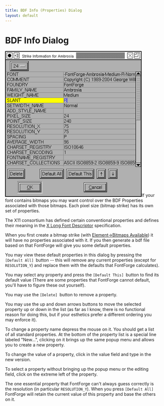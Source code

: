 ```yaml
---
title: BDF Info (Properties) Dialog
layout: default
---
```



BDF Info Dialog
===============

![BDF Info dialog](bdfinfo.png)If your font contains bitmaps you may
want control over the BDF Properties associated with those bitmaps. Each
pixel size (bitmap strike) has its own set of properties.

The X11 consortium has defined certain conventional properties and
defines their meaning in the [X Long Font
Descriptor](http://ftp.xfree86.org/pub/XFree86/4.5.0/doc/xlfd.txt)
specification.

When you first create a bitmap strike (with [Element-\>Bitmaps
Available](elementmenu.html#Bitmaps)) it will have no properties
associated with it. If you then generate a bdf file based on that
FontForge will give you some default properties.

You may view these default properties in this dialog by pressing the
`[Default All] `button -- this will remove any current properties
(except for `RESOLUTION_Y`) and replace them with the defaults that
FontForge calculates).

You may select any property and press the `[Default This] `button to
find its default value (There are some properties that FontForge cannot
default, you'll have to figure these out yourself).

You may use the `[Delete] `button to remove a property.

You may use the up and down arrows buttons to move the selected property
up or down in the list (as far as I know, there is no functional reason
for doing this, but if your esthetics prefer a different ordering you
may enforce it).

To change a property name depress the mouse on it. You should get a list
of all standard properties. At the bottom of the property list is a
special line labeled "New...", clicking on it brings up the same popup
menu and allows you to create a new property.

To change the value of a property, click in the value field and type in
the new version.

To select a property without bringing up the popup menu or the editing
field, click on the extreme left of the property.

The one essential property that FontForge can't always guess correctly
is the resolution (in particular `RESOLUTION_Y`). When you press
`[Default All] `FontForge will retain the current value of this property
and base the others on it.
